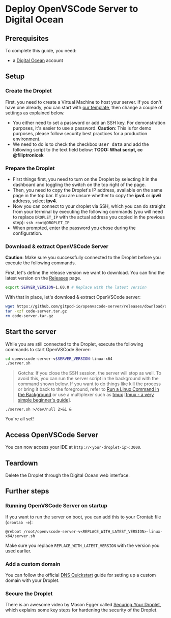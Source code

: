 # Deploy OpenVSCode Server to Digital Ocean

## Prerequisites

To complete this guide, you need:
* a [Digital Ocean](https://www.digitalocean.com/) account

## Setup

### Create the Droplet

First, you need to create a Virtual Machine to host your server. If you don't have one already, you can start with [our template](https://cloud.digitalocean.com/droplets/new?use_case=droplet&i=59c3b0&fleetUuid=a8fdcc26-2bf0-449d-8113-e458327192fe&distro=ubuntu&distroImage=ubuntu-20-04-x64&size=s-1vcpu-1gb-amd&region=fra1&options=ipv6), then change a couple of settings as explained below.

- You either need to set a password or add an SSH key. For demonstration purposes, it's easier to use a password. **Caution**: This is for demo purposes, please follow security best practices for a production environment.
- We need to do is to check the checkbox <kbd>User data</kbd> and add the following script to the text field below: **TODO: What script, cc @filiptronicek**

### Prepare the Droplet

- First things first, you need to turn on the Droplet by selecting it in the dashboard and toggling the switch on the top right of the page.
- Then, you need to copy the Droplet's IP address, available on the same page in the top bar. If you are unsure whether to copy the **ipv4** or **ipv6** address, select **ipv4**.
- Now you can connect to your droplet via SSH, which you can do straight from your terminal by executing the following commands (you will need to replace `DROPLET_IP` with the actual address you copied in the previous step):
		```
		ssh root@DROPLET_IP
		```
- When prompted, enter the password you chose during the configuration.

### Download & extract OpenVSCode Server

**Caution**: Make sure you successfully connected to the Droplet before you execute the following commands.

First, let's define the release version we want to download. You can find the latest version on the [Releases](https://github.com/gitpod-io/openvscode-server/releases) page.

```bash
export SERVER_VERSION=1.60.0 # Replace with the latest version
```

With that in place, let's download & extract OpenVSCode server:

```bash
wget https://github.com/gitpod-io/openvscode-server/releases/download/openvscode-server-v$SERVER_VERSION/openvscode-server-v$SERVER_VERSION-linux-x64.tar.gz -O code-server.tar.gz
tar -xzf code-server.tar.gz
rm code-server.tar.gz
```

## Start the server

While you are still connected to the Droplet, execute the following commands to start OpenVSCode Server:

```bash
cd openvscode-server-v$SERVER_VERSION-linux-x64
./server.sh
```

> Gotcha: If you close the SSH session, the server will stop as well. To avoid this, you can run the server script in the background with the command shown below. If you want to do things like kill the process or bring it back to the foreground, refer to [Run a Linux Command in the Background](https://linuxize.com/post/how-to-run-linux-commands-in-background/#run-a-linux-command-in-the-background) or use a multiplexer such as [tmux](https://en.wikipedia.org/wiki/Tmux) [[tmux - a very simple beginner's guide](https://www.ocf.berkeley.edu/~ckuehl/tmux/)].
```
./server.sh >/dev/null 2>&1 &
```

You're all set!

## Access OpenVSCode Server

You can now access your IDE at `http://<your-droplet-ip>:3000`.

## Teardown

Delete the Droplet through the Digital Ocean web interface.

## Further steps

### Running OpenVSCode Server on startup

If you want to run the server on boot, you can add this to your Crontab file (`crontab -e`):

```
@reboot /root/openvscode-server-v<REPLACE_WITH_LATEST_VERSION>-linux-x64/server.sh
```

Make sure you replace `REPLACE_WITH_LATEST_VERSION` with the version you used earlier.

### Add a custom domain

You can follow the official [DNS Quickstart](https://docs.digitalocean.com/products/networking/dns/quickstart/) guide for setting up a custom domain with your Droplet.

### Secure the Droplet

There is an awesome video by Mason Egger called [Securing Your Droplet](https://youtu.be/L8e_eAm4fFM), which explains some key steps for hardening the security of the Droplet.
